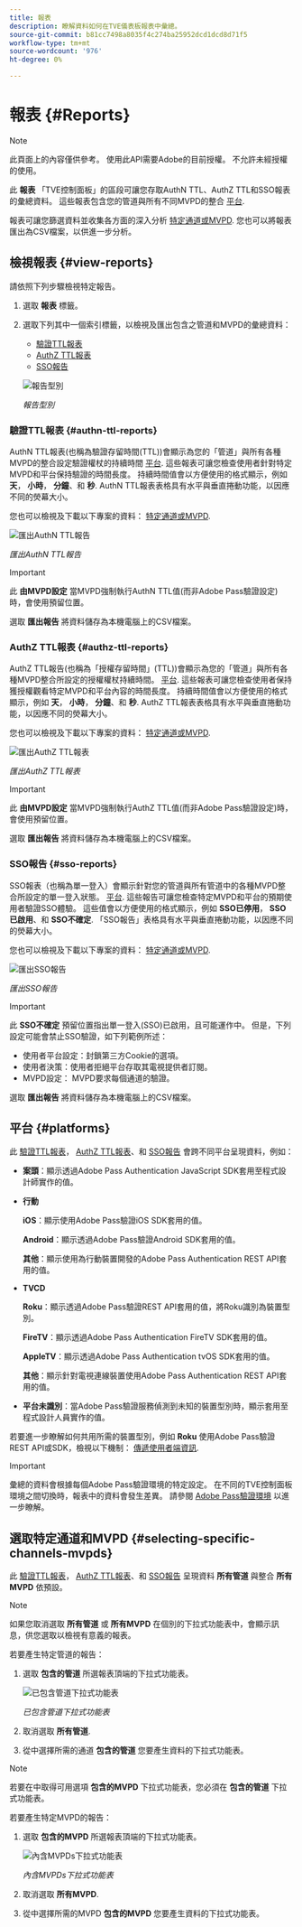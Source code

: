 ```yaml
---
title: 報表
description: 瞭解資料如何在TVE儀表板報表中彙總。
source-git-commit: b81cc7498a8035f4c274ba25952dcd1dcd8d71f5
workflow-type: tm+mt
source-wordcount: '976'
ht-degree: 0%

---
```


# 報表 {#Reports}

>[!NOTE]
>
>此頁面上的內容僅供參考。 使用此API需要Adobe的目前授權。 不允許未經授權的使用。

此 **報表** 「TVE控制面板」的區段可讓您存取AuthN TTL、AuthZ TTL和SSO報表的彙總資料。 這些報表包含您的管道與所有不同MVPD的整合 [平台](#platforms).

報表可讓您篩選資料並收集各方面的深入分析 [特定通道或MVPD](#selecting-specific-channels-mvpds). 您也可以將報表匯出為CSV檔案，以供進一步分析。

## 檢視報表 {#view-reports}

請依照下列步驟檢視特定報告。

1. 選取 **報表** 標籤。
1. 選取下列其中一個索引標籤，以檢視及匯出包含之管道和MVPD的彙總資料：
   * [驗證TTL報表](#authn-ttl-reports)
   * [AuthZ TTL報表](#authz-ttl-reports)
   * [SSO報告](#sso-reports)

   ![報告型別](assets/type-of-reports.png)

   *報告型別*

### 驗證TTL報表 {#authn-ttl-reports}

AuthN TTL報表(也稱為驗證存留時間(TTL))會顯示為您的「管道」與所有各種MVPD的整合設定驗證權杖的持續時間 [平台](#platforms). 這些報表可讓您檢查使用者針對特定MVPD和平台保持驗證的時間長度。 持續時間值會以方便使用的格式顯示，例如 **天**， **小時**， **分鐘**、和 **秒**. AuthN TTL報表表格具有水平與垂直捲動功能，以因應不同的熒幕大小。

您也可以檢視及下載以下專案的資料： [特定通道或MVPD](#selecting-specific-channels-mvpds).

![匯出AuthN TTL報告](assets/authn-ttl-reports.png)

*匯出AuthN TTL報告*

>[!IMPORTANT]
>
> 此 **由MVPD設定** 當MVPD強制執行AuthN TTL值(而非Adobe Pass驗證設定)時，會使用預留位置。

選取 **匯出報告** 將資料儲存為本機電腦上的CSV檔案。

### AuthZ TTL報表 {#authz-ttl-reports}

AuthZ TTL報告(也稱為「授權存留時間」(TTL))會顯示為您的「管道」與所有各種MVPD整合所設定的授權權杖持續時間。 [平台](#platforms). 這些報表可讓您檢查使用者保持獲授權觀看特定MVPD和平台內容的時間長度。 持續時間值會以方便使用的格式顯示，例如 **天**， **小時**， **分鐘**、和 **秒**. AuthZ TTL報表表格具有水平與垂直捲動功能，以因應不同的熒幕大小。

您也可以檢視及下載以下專案的資料： [特定通道或MVPD](#selecting-specific-channels-mvpds).

![匯出AuthZ TTL報表](assets/authz-ttl-reports.png)

*匯出AuthZ TTL報表*

>[!IMPORTANT]
>
> 此 **由MVPD設定** 當MVPD強制執行AuthZ TTL值(而非Adobe Pass驗證設定)時，會使用預留位置。

選取 **匯出報告** 將資料儲存為本機電腦上的CSV檔案。

### SSO報告 {#sso-reports}

SSO報表（也稱為單一登入）會顯示針對您的管道與所有管道中的各種MVPD整合所設定的單一登入狀態。 [平台](#platforms). 這些報告可讓您檢查特定MVPD和平台的預期使用者驗證SSO體驗。 這些值會以方便使用的格式顯示，例如 **SSO已停用**， **SSO已啟用**、和 **SSO不確定**. 「SSO報告」表格具有水平與垂直捲動功能，以因應不同的熒幕大小。

您也可以檢視及下載以下專案的資料： [特定通道或MVPD](#selecting-specific-channels-mvpds).

![匯出SSO報告](assets/sso-reports.png)

*匯出SSO報告*

>[!IMPORTANT]
>
> 此 **SSO不確定** 預留位置指出單一登入(SSO)已啟用，且可能運作中。 但是，下列設定可能會禁止SSO驗證，如下列範例所述：
>
> * 使用者平台設定：封鎖第三方Cookie的選項。
> * 使用者決策：使用者拒絕平台存取其電視提供者訂閱。
> * MVPD設定： MVPD要求每個通道的驗證。

選取 **匯出報告** 將資料儲存為本機電腦上的CSV檔案。

## 平台 {#platforms}

此 [驗證TTL報表](#authn-ttl-reports)， [AuthZ TTL報表](#authz-ttl-reports)、和 [SSO報告](#sso-reports) 會跨不同平台呈現資料，例如：

* **案頭**：顯示透過Adobe Pass Authentication JavaScript SDK套用至程式設計師實作的值。

* **行動**

  **iOS**：顯示使用Adobe Pass驗證iOS SDK套用的值。

  **Android**：顯示透過Adobe Pass驗證Android SDK套用的值。

  **其他**：顯示使用為行動裝置開發的Adobe Pass Authentication REST API套用的值。

* **TVCD**

  **Roku**：顯示透過Adobe Pass驗證REST API套用的值，將Roku識別為裝置型別。

  **FireTV**：顯示透過Adobe Pass Authentication FireTV SDK套用的值。

  **AppleTV**：顯示透過Adobe Pass Authentication tvOS SDK套用的值。

  **其他**：顯示針對電視連線裝置使用Adobe Pass Authentication REST API套用的值。

* **平台未識別**：當Adobe Pass驗證服務偵測到未知的裝置型別時，顯示套用至程式設計人員實作的值。

若要進一步瞭解如何共用所需的裝置型別，例如 **Roku** 使用Adobe Pass驗證REST API或SDK，檢視以下機制： [傳遞使用者端資訊](/help/authentication/passing-client-information-device-connection-and-application.md).

>[!IMPORTANT]
>
> 彙總的資料會根據每個Adobe Pass驗證環境的特定設定。 在不同的TVE控制面板環境之間切換時，報表中的資料會發生差異。 請參閱 [Adobe Pass驗證環境](/help/authentication/tve-dashboard-environments.md) 以進一步瞭解。

## 選取特定通道和MVPD {#selecting-specific-channels-mvpds}

此 [驗證TTL報表](#authn-ttl-reports)， [AuthZ TTL報表](#authz-ttl-reports)、和 [SSO報告](#sso-reports) 呈現資料 **所有管道** 與整合 **所有MVPD** 依預設。

>[!NOTE]
>
> 如果您取消選取 **所有管道** 或 **所有MVPD** 在個別的下拉式功能表中，會顯示訊息，供您選取以檢視有意義的報表。

若要產生特定管道的報告：

1. 選取 **包含的管道** 所選報表頂端的下拉式功能表。

   ![已包含管道下拉式功能表](assets/include-channels.png)

   *已包含管道下拉式功能表*

1. 取消選取 **所有管道**.
1. 從中選擇所需的通道 **包含的管道** 您要產生資料的下拉式功能表。

>[!NOTE]
>
> 若要在中取得可用選項 **包含的MVPD** 下拉式功能表，您必須在 **包含的管道** 下拉式功能表。

若要產生特定MVPD的報告：

1. 選取 **包含的MVPD** 所選報表頂端的下拉式功能表。

   ![內含MVPDs下拉式功能表](assets/include-mvpds.png)

   *內含MVPDs下拉式功能表*

1. 取消選取 **所有MVPD**.
1. 從中選擇所需的MVPD **包含的MVPD** 您要產生資料的下拉式功能表。
